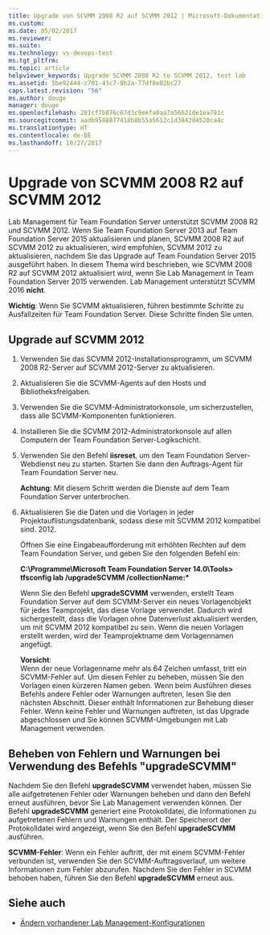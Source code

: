 ```yaml
---
title: Upgrade von SCVMM 2008 R2 auf SCVMM 2012 | Microsoft-Dokumentation
ms.custom: 
ms.date: 05/02/2017
ms.reviewer: 
ms.suite: 
ms.technology: vs-devops-test
ms.tgt_pltfrm: 
ms.topic: article
helpviewer_keywords: Upgrade SCVMM 2008 R2 to SCVMM 2012, test lab
ms.assetid: 5be92444-c701-43c7-8b2a-77df8e02bc27
caps.latest.revision: "56"
ms.author: douge
manager: douge
ms.openlocfilehash: 281cf7b876c67d3c9eefa0aa7a56621de1ea791c
ms.sourcegitcommit: aadb9588877418b8b55a5612c1d3842d4520ca4c
ms.translationtype: HT
ms.contentlocale: de-DE
ms.lasthandoff: 10/27/2017
---
```

# <a name="upgrade-scvmm-2008-r2-to-scvmm-2012"></a>Upgrade von SCVMM 2008 R2 auf SCVMM 2012

Lab Management für Team Foundation Server unterstützt SCVMM 2008 R2 und SCVMM 2012. Wenn Sie Team Foundation Server 2013 auf Team Foundation Server 2015 aktualisieren und planen, SCVMM 2008 R2 auf SCVMM 2012 zu aktualisieren, wird empfohlen, SCVMM 2012 zu aktualisieren, nachdem Sie das Upgrade auf Team Foundation Server 2015 ausgeführt haben. In diesem Thema wird beschrieben, wie SCVMM 2008 R2 auf SCVMM 2012 aktualisiert wird, wenn Sie Lab Management in Team Foundation Server 2015 verwenden.
Lab Management unterstützt SCVMM 2016 **nicht**. 

**Wichtig**: Wenn Sie SCVMM aktualisieren, führen bestimmte Schritte zu Ausfallzeiten für Team Foundation Server. Diese Schritte finden Sie unten.

## <a name="upgrading-to-scvmm-2012"></a>Upgrade auf SCVMM 2012

1. Verwenden Sie das SCVMM 2012-Installationsprogramm, um SCVMM 2008 R2-Server auf SCVMM 2012-Server zu aktualisieren.

1. Aktualisieren Sie die SCVMM-Agents auf den Hosts und Bibliotheksfreigaben.

1. Verwenden Sie die SCVMM-Administratorkonsole, um sicherzustellen, dass alle SCVMM-Komponenten funktionieren.

1. Installieren Sie die SCVMM 2012-Administratorkonsole auf allen Computern der Team Foundation Server-Logikschicht.

1. Verwenden Sie den Befehl **iisreset**, um den Team Foundation Server-Webdienst neu zu starten. Starten Sie dann den Auftrags-Agent für Team Foundation Server neu.

   **Achtung**: Mit diesem Schritt werden die Dienste auf dem Team Foundation Server unterbrochen.

1. Aktualisieren Sie die Daten und die Vorlagen in jeder Projektauflistungsdatenbank, sodass diese mit SCVMM 2012 kompatibel sind. 
   2012.

   Öffnen Sie eine Eingabeaufforderung mit erhöhten Rechten auf dem Team Foundation Server, und geben Sie den folgenden Befehl ein:

   **C:\\Programme\\Microsoft Team Foundation Server 14.0\\Tools\> tfsconfig lab /upgradeSCVMM /collectionName:\***

   Wenn Sie den Befehl **upgradeSCVMM** verwenden, erstellt Team Foundation Server auf dem SCVMM-Server ein neues Vorlagenobjekt für jedes Teamprojekt, das diese Vorlage verwendet. Dadurch wird sichergestellt, dass die Vorlagen ohne Datenverlust aktualisiert werden, um mit SCVMM 2012 kompatibel zu sein. Wenn die neuen Vorlagen erstellt werden, wird der Teamprojektname dem Vorlagennamen angefügt.

   **Vorsicht**:  
   Wenn der neue Vorlagenname mehr als 64 Zeichen umfasst, tritt ein SCVMM-Fehler auf. Um diesen Fehler zu beheben, müssen Sie den Vorlagen einen kürzeren Namen geben. Wenn beim Ausführen dieses Befehls andere Fehler oder Warnungen auftreten, lesen Sie den nächsten Abschnitt. Dieser enthält Informationen zur Behebung dieser Fehler. Wenn keine Fehler und Warnungen auftreten, ist das Upgrade abgeschlossen und Sie können SCVMM-Umgebungen mit Lab Management verwenden.

## <a name="resolving-errors-and-warnings-when-using-the-upgradescvmm-command"></a>Beheben von Fehlern und Warnungen bei Verwendung des Befehls "upgradeSCVMM"

Nachdem Sie den Befehl **upgradeSCVMM** verwendet haben, müssen Sie alle aufgetretenen Fehler oder Warnungen beheben und dann den Befehl erneut ausführen, bevor Sie Lab Management verwenden können. Der Befehl **upgradeSCVMM** generiert eine Protokolldatei, die Informationen zu aufgetretenen Fehlern und Warnungen enthält. Der Speicherort der Protokolldatei wird angezeigt, wenn Sie den Befehl **upgradeSCVMM** ausführen.

**SCVMM-Fehler**: Wenn ein Fehler auftritt, der mit einem SCVMM-Fehler verbunden ist, verwenden Sie den SCVMM-Auftragsverlauf, um weitere Informationen zum Fehler abzurufen. Nachdem Sie den Fehler in SCVMM behoben haben, führen Sie den Befehl **upgradeSCVMM** erneut aus.

## <a name="see-also"></a>Siehe auch

* [Ändern vorhandener Lab Management-Konfigurationen](https://msdn.microsoft.com/library/ee704508%28v=vs.140%29.aspx)
